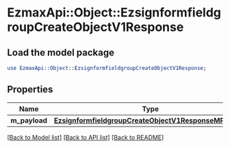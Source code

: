 # EzmaxApi::Object::EzsignformfieldgroupCreateObjectV1Response

## Load the model package
```perl
use EzmaxApi::Object::EzsignformfieldgroupCreateObjectV1Response;
```

## Properties
Name | Type | Description | Notes
------------ | ------------- | ------------- | -------------
**m_payload** | [**EzsignformfieldgroupCreateObjectV1ResponseMPayload**](EzsignformfieldgroupCreateObjectV1ResponseMPayload.md) |  | 

[[Back to Model list]](../README.md#documentation-for-models) [[Back to API list]](../README.md#documentation-for-api-endpoints) [[Back to README]](../README.md)


